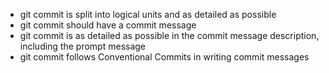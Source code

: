 - git commit is split into logical units and as detailed as possible
- git commit should have a commit message
- git commit is as detailed as possible in the commit message description, including the prompt message
- git commit follows Conventional Commits in writing commit messages
